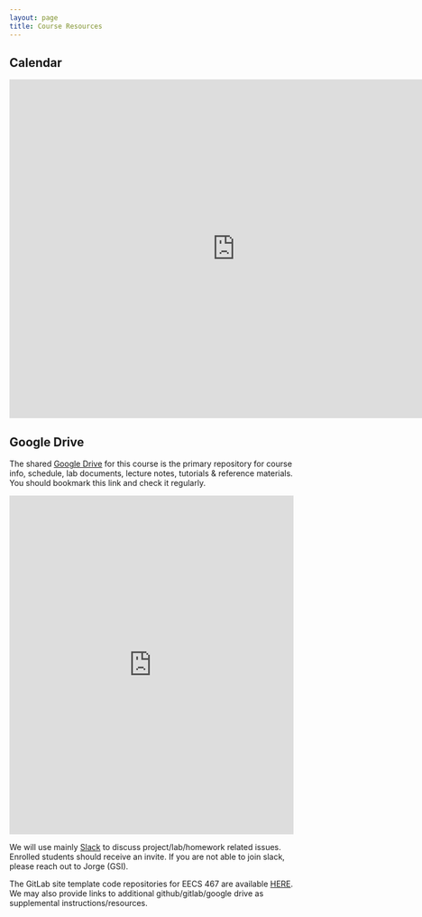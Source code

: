 ```yaml
---
layout: page
title: Course Resources
---
```


## Calendar
<iframe src="https://calendar.google.com/calendar/embed?src=um-eecs467%40umich.edu&ctz=America%2FNew_York" style="border: 0" width="800" height="600" frameborder="0" scrolling="no"></iframe>

## Google Drive

The shared [Google Drive](https://drive.google.com/drive/folders/1pTWW8ZfPWWsQJHCTcGMAPktbk0WN85Yf?usp=drive_link) for this course is the primary repository for course info, schedule, lab documents, lecture notes, tutorials & reference materials.  You should bookmark this link and check it regularly.
<iframe src="https://drive.google.com/embeddedfolderview?id=1pTWW8ZfPWWsQJHCTcGMAPktbk0WN85Yf#grid" style="width:100%; height:600px; border:0;"></iframe>

We will use mainly [Slack](um-engin-467arf23.slack.com) to discuss project/lab/homework related issues. Enrolled students should receive an invite. If you are not able to join slack, please reach out to Jorge (GSI).

The GitLab site template code repositories for EECS 467 are available [HERE](https://gitlab.eecs.umich.edu/eecs467-fa23/). We may also provide links to additional github/gitlab/google drive as supplemental instructions/resources.